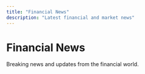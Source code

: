 ```yaml
---
title: "Financial News"
description: "Latest financial and market news"
---
```


# Financial News
Breaking news and updates from the financial world.